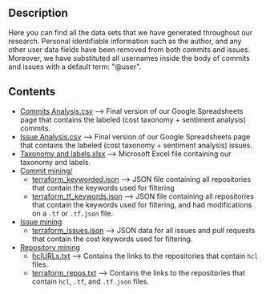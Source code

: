 ## Description

Here you can find all the data sets that we have generated throughout our research. Personal identifiable information such as the author, and any other user data fields  have been removed from both commits and issues. Moreover, we have substituted all usernames inside the body of commits and issues with a default term: "@user".  

## Contents

- [Commits Analysis.csv](https://github.com/Max593/Mining-and-Analysis-of-Cost-related-Decisions-in-Cloud-Infrastructures/blob/main/datasets/Commits%20Analysis.csv) --> Final version of our Google Spreadsheets page that contains the labeled (cost taxonomy + sentiment analysis) commits.
- [Issue Analysis.csv](https://github.com/Max593/Mining-and-Analysis-of-Cost-related-Decisions-in-Cloud-Infrastructures/blob/main/datasets/Issue%20Analysis.csv) --> Final version of our Google Spreadsheets page that contains the labeled (cost taxonomy + sentiment analysis) issues.
- [Taxonomy and labels.xlsx](https://github.com/Max593/Mining-and-Analysis-of-Cost-related-Decisions-in-Cloud-Infrastructures/blob/main/datasets/Taxonomy%20and%20labels.xlsx) --> Microsoft Excel file containing our taxonomy and labels.
- [Commit mining/](https://github.com/Max593/Mining-and-Analysis-of-Cost-related-Decisions-in-Cloud-Infrastructures/tree/main/datasets/Commit%20Mining)
  - [terraform_keyworded.json](https://github.com/Max593/Mining-and-Analysis-of-Cost-related-Decisions-in-Cloud-Infrastructures/blob/main/datasets/Commit%20Mining/terraform_keyworded.json) --> JSON file containing all repositories that contain the keywords used for filtering
  - [terraform_tf_keywords.json](https://github.com/Max593/Mining-and-Analysis-of-Cost-related-Decisions-in-Cloud-Infrastructures/blob/main/datasets/Commit%20Mining/terraform_tf_keywords.json) --> JSON file containing all repositories that contain the keywords used for filtering, and had modifications on a ```.tf``` or ```.tf.json``` file.
- [Issue mining](https://github.com/Max593/Mining-and-Analysis-of-Cost-related-Decisions-in-Cloud-Infrastructures/tree/main/datasets/Issue%20Mining)
  - [terraform_issues.json](https://github.com/Max593/Mining-and-Analysis-of-Cost-related-Decisions-in-Cloud-Infrastructures/blob/main/datasets/Issue%20Mining/terraform_issues.json) --> JSON data for all issues and pull requests that contain the cost keywords used for filtering.
- [Repository mining](https://github.com/Max593/Mining-and-Analysis-of-Cost-related-Decisions-in-Cloud-Infrastructures/tree/main/datasets/Repository%20Mining)
  - [hclURLs.txt](https://github.com/Max593/Mining-and-Analysis-of-Cost-related-Decisions-in-Cloud-Infrastructures/blob/main/datasets/Repository%20Mining/hclURLs.txt) --> Contains the links to the repositories that contain ```hcl``` files.
  - [terraform_repos.txt](https://github.com/Max593/Mining-and-Analysis-of-Cost-related-Decisions-in-Cloud-Infrastructures/blob/main/datasets/Repository%20Mining/terraform_repos.txt) --> Contains the links to the repositories that contain ```hcl```, ```.tf```, and ```.tf.json``` files.
